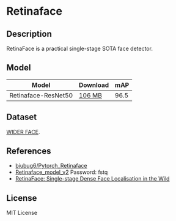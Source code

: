 <!--- SPDX-License-Identifier: MIT -->

# Retinaface

## Description

RetinaFace is a practical single-stage SOTA face detector.

## Model

| Model               | Download                  | mAP  |
|---------------------|:--------------------------|:-----|
| Retinaface-ResNet50 | [106 MB](retinaface.onnx) | 96.5 |

## Dataset

[WIDER FACE](http://shuoyang1213.me/WIDERFACE/).

## References

* [biubug6/Pytorch_Retinaface](https://github.com/biubug6/Pytorch_Retinaface)
* [Retinaface_model_v2](https://pan.baidu.com/s/12h97Fy1RYuqMMIV-RpzdPg) Password: fstq
* [RetinaFace: Single-stage Dense Face Localisation in the Wild](https://arxiv.org/abs/1905.00641)

## License

MIT License
